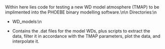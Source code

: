 Within here lies code for testing a new WD model atmosphere (TMAP) to be 
implimented into the PHOEBE binary modelling software.\n\n
Directories:\n
* WD_models:\n
- Contains the .dat files for the model WDs, plus scripts to extract the data, 
filter it in accordance with the TMAP parameters, plot the data, and interpolate it.


